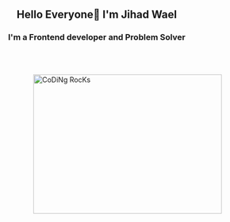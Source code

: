 
<h2 align="center">Hello Everyone👋 I'm Jihad Wael</h1>
<h3 align="center"> I'm a Frontend developer and Problem Solver</h3>
<br/>
<br/>

<img align="right" src="https://github.com/SP-XD/SP-XD/blob/main/images/dev-working_rounded.gif?raw=true" href="https://github.com/sp-xd" alt="CoDiNg RocKs"  width="380" height="280"/><br> 






